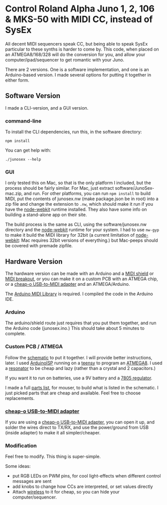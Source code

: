 # Control Roland Alpha Juno 1, 2, 106 & MKS-50 with MIDI CC, instead of SysEx

All decent MIDI sequencers speak CC, but being able to speak SysEx particular to these synths is harder to come by.  This code, when placed on an ATMEGA8/168/328 will do the conversion for you, and allow your computer/ipad/sequencer to get romantic with your Juno.

There are 2 versions. One is a software implementation, and one is an Arduino-based version. I made several options for putting it together in either form.

## Software Version

I  made a CLI-version, and a GUI version.

### command-line

To install the CLI dependencies, run this, in the software directory:

    npm install

You can get help with:

    ./junosex --help

### GUI

I only tested this on Mac, so that is the only platform I included, but the process should be fairly similar. For Mac, just extract software/JunoSex-mac.zip, and run. For other platforms, you can run `npm install` to build MIDI, put the contents of junosex.nw (make package.json be in root) into a zip file and change the extension to `.nw`, which should make it run if you have the [node-webkit] runtime installed. They also have some info on building a stand-alone app on their site.

The build process is the same as CLI, using the software/junosex.nw directory and the [node-webkit] runtime for your system. I had to use `nw-gyp` to make it build the MIDI library for 32bit (a current limitation of [node-webkit]: Mac requires 32bit versions of everything.) but Mac-peeps should be covered with premade zipfile.

## Hardware Version

The hardware version can be made with an Arduino and a [MIDI shield] or [MIDI breakout], or you can make it on a custom PCB with an ATMEGA chip, or a [cheap-o USB-to-MIDI adapter] and an ATMEGA/Arduino.

The [Arduino MIDI Library] is required. I compiled the code in the Arduino IDE.

### Arduino

The arduino/shield route just requires that you put them together, and run the Arduino code (junosex.ino.) This should take about 5 minutes to complete.

### Custom PCB / ATMEGA

Follow the [schematic] to put it together. I will provide better instructions, later. I used [ArduinoISP] running on a [teensy] to program an [ATMEGA8]. I used a [resonator] to be cheap and lazy (rather than a crystal and 2 capacitors.)

If you want it to run on batteries, use a 9V battery and a [7805 regulator].

I made a full [parts list], for mouser, to build what is listed in the schematic. I just picked parts that are cheap and available. Feel free to choose replacements.

### [cheap-o USB-to-MIDI adapter]

If you are using a [cheap-o USB-to-MIDI adapter], you can open it up, and solder the wires direct to TX/RX, and use the power/ground from USB (inside adapter) to make it all simpler/cheaper.

### Modification

Feel free to modify. This thing is super-simple.

Some ideas:
* put RGB LEDs on PWM pins, for cool light-effects when different control messages are sent
* add knobs to change how CCs are interpreted, or set values directly
* Attach [wireless] to it for cheap, so you can hide your computer/sequencer.

[ATMEGA8]: http://www.mouser.com/ProductDetail/Atmel/ATMEGA8-16PU/?qs=7JStj%2fjQ2SHlSx6QootzDTUTMpkFcVaHHuOB6ZSDMnk%3d
[resonator]: http://www.mouser.com/Search/ProductDetail.aspx?R=HWZT-16.00MDvirtualkey52750000virtualkey815-HWZT-16.00MD
[ArduinoISP]: http://arduino.cc/en/Tutorial/ArduinoISP
[Arduino MIDI Library]: http://arduino.cc/playground/Main/MIDILibrary
[wireless]: http://www.sparkfun.com/products/10532
[teensy]: http://www.pjrc.com/store/teensy.html
[cheap-o USB-to-MIDI adapter]: http://shiftmore.blogspot.com/2010/01/quick-and-dirty-arduino-midi-over-usb.html
[schematic]: https://github.com/konsumer/junosex/raw/master/schematic.png
[7805 regulator]: http://www.mouser.com/ProductDetail/ON-Semiconductor/MC7805CTG/?qs=%252b9%2fcbd0IE0RkDYggsVZtGe3PoqBzrkPO
[parts list]: http://www.mouser.com/ProjectManager/ProjectDetail.aspx?AccessID=fe0a4b4498
[MIDI shield]: https://www.sparkfun.com/products/9595
[MIDI breakout]: https://www.sparkfun.com/products/9598
[node-webkit]: https://github.com/rogerwang/node-webkit
